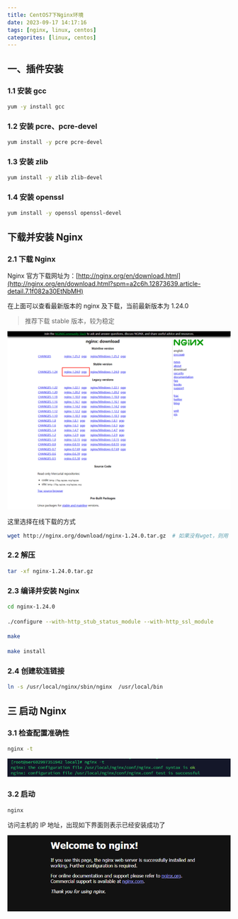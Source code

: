 ```yaml
---
title: CentOS7下Nginx环境
date: 2023-09-17 14:17:16
tags: [nginx, linux, centos]
categorites: [linux, centos]
---
```


## 一、插件安装

### 1.1 安装 gcc

```bash
yum -y install gcc
```

### 1.2 安装 pcre、pcre-devel

```bash
yum install -y pcre pcre-devel
```

### 1.3 安装 zlib

```bash
yum install -y zlib zlib-devel
```

### 1.4 安装 openssl

```bash
yum install -y openssl openssl-devel
```

## 下载并安装 Nginx

### 2.1 下载 Nginx

Nginx 官方下载网址为：[http://nginx.org/en/download.html](http://nginx.org/en/download.html?spm=a2c6h.12873639.article-detail.7.1f082a30EtNbMH)

在上面可以查看最新版本的 nginx 及下载，当前最新版本为 1.24.0

> 推荐下载 stable 版本，较为稳定

![1694931768237](https://raw.githubusercontent.com/L4Walk/photo/main/1694931768237.png)

这里选择在线下载的方式

```BASH
wget http://nginx.org/download/nginx-1.24.0.tar.gz 	# 如果没有wget，则用 yum install -y wget
```

### 2.2 解压

```bash
tar -xf nginx-1.24.0.tar.gz
```

### 2.3 编译并安装 Nginx

```bash
cd nginx-1.24.0

./configure --with-http_stub_status_module --with-http_ssl_module

make

make install
```

### 2.4 创建软连链接

```bash
ln -s /usr/local/nginx/sbin/nginx  /usr/local/bin
```

## 三 启动 Nginx

### 3.1 检查配置准确性

```bash
nginx -t
```

![image-20230917143542303](https://raw.githubusercontent.com/L4Walk/photo/main/image-20230917143542303.png)

### 3.2 启动

```bash
nginx
```

访问主机的 IP 地址，出现如下界面则表示已经安装成功了

![image-20230917143643077](https://raw.githubusercontent.com/L4Walk/photo/main/image-20230917143643077.png)
